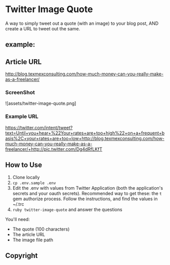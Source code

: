 # Twitter Image Quote

A way to simply tweet out a quote (with an image) to your blog post, AND create
a URL to tweet out the same.

## example:

## Article URL
http://blog.texmexconsulting.com/how-much-money-can-you-really-make-as-a-freelancer/

### ScreenShot

![assets/twitter-image-quote.png]

### Example URL
https://twitter.com/intent/tweet?text=Until+you+hear+%22Your+rates+are+too+high%22+on+a+frequent+basis%2C+your+rates+are+too+low+http://blog.texmexconsulting.com/how-much-money-can-you-really-make-as-a-freelancer/+http://pic.twitter.com/Dg4dRfLKfT


## How to Use

1. Clone locally
2. `cp .env.sample .env`
3. Edit the .env with values from Twitter Application (both the application's
   secrets and your oauth secrets). Recommended way to get these: the `t` gem
   authorize process. Follow the instructions, and find the values in ~/.trc
4. `ruby twitter-image-quote` and answer the questions

You'll need:

* The quote (100 characters)
* The article URL
* The image file path

## Copyright

